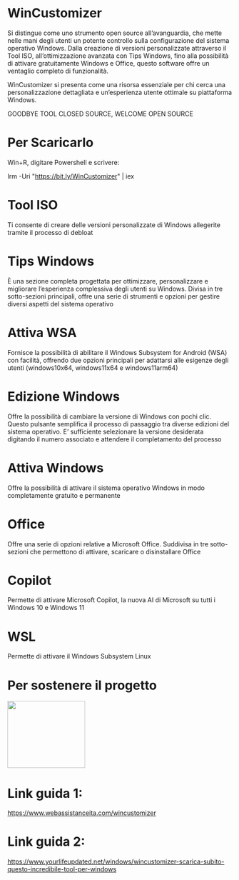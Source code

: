 #  WinCustomizer 
Si distingue come uno strumento open source all’avanguardia, che mette nelle mani degli utenti un potente controllo sulla configurazione del sistema operativo Windows. Dalla creazione di versioni personalizzate attraverso il Tool ISO, all’ottimizzazione avanzata con Tips Windows, fino alla possibilità di attivare gratuitamente Windows e Office, questo software offre un ventaglio completo di funzionalità.

WinCustomizer si presenta come una risorsa essenziale per chi cerca una personalizzazione dettagliata e un’esperienza utente ottimale su piattaforma Windows.

GOODBYE TOOL CLOSED SOURCE, WELCOME OPEN SOURCE

# Per Scaricarlo
Win+R, digitare Powershell e scrivere:

Irm -Uri "https://bit.ly/WinCustomizer" | iex

# Tool ISO
Ti consente di creare delle versioni personalizzate di Windows allegerite tramite il processo di debloat

# Tips Windows
È una sezione completa progettata per ottimizzare, personalizzare e migliorare l’esperienza complessiva degli utenti su Windows. Divisa in tre sotto-sezioni principali, offre una serie di strumenti e opzioni per gestire diversi aspetti del sistema operativo

# Attiva WSA 
Fornisce la possibilità di abilitare il Windows Subsystem for Android (WSA) con facilità, offrendo due opzioni principali per adattarsi alle esigenze degli utenti (windows10x64, windows11x64 e windows11arm64)

# Edizione Windows
Offre la possibilità di cambiare la versione di Windows con pochi clic. Questo pulsante semplifica il processo di passaggio tra diverse edizioni del sistema operativo. E’ sufficiente selezionare la versione desiderata digitando il numero associato e attendere il completamento del processo

# Attiva Windows
Offre la possibilità di attivare il sistema operativo Windows in modo completamente gratuito e permanente

# Office
Offre una serie di opzioni relative a Microsoft Office. Suddivisa in tre sotto-sezioni che permettono di attivare, scaricare o disinstallare Office

# Copilot
Permette di attivare Microsoft Copilot, la nuova AI di Microsoft su tutti i Windows 10 e Windows 11

# WSL
Permette di attivare il Windows Subsystem Linux

# Per sostenere il progetto
<a href="https://ko-fi.com/wincustomizer" target="_blank"><img src="https://external-content.duckduckgo.com/iu/?u=https%3A%2F%2Ftheme.zdassets.com%2Ftheme_assets%2F2141020%2F171bb773b32c4a72bcc2edfee4d01cbc00d8a004.png&f=1&nofb=1&ipt=fe86bcf46af3004f537ae8d8e050a0bb55beec08cc7564f3897c99b1fa43d72e&ipo=images" height="150" width="174"></a>

# Link guida 1: 
https://www.webassistanceita.com/wincustomizer


# Link guida 2: 
https://www.yourlifeupdated.net/windows/wincustomizer-scarica-subito-questo-incredibile-tool-per-windows
